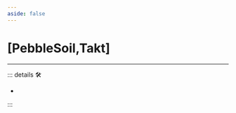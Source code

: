 ```yaml
---
aside: false
---
```

# <py>[<ekos>PebbleSoil</ekos>,<via>Takt</via>]</py>

---

<!-- =================================================== -->
<!-- =================================================== -->
<!-- =================================================== -->
<!-- =================================================== -->
<!-- =================================================== -->
::: details 🛠

-

:::
